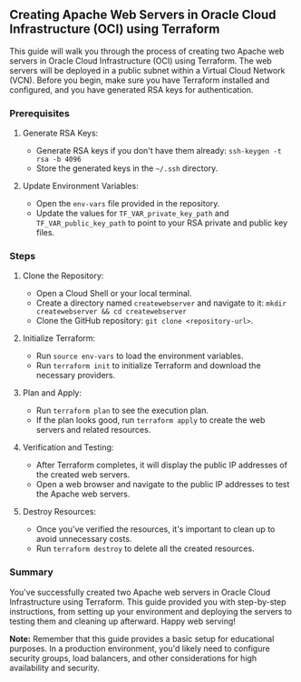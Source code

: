 ## Creating Apache Web Servers in Oracle Cloud Infrastructure (OCI) using Terraform

This guide will walk you through the process of creating two Apache web servers in Oracle Cloud Infrastructure (OCI) using Terraform. The web servers will be deployed in a public subnet within a Virtual Cloud Network (VCN). Before you begin, make sure you have Terraform installed and configured, and you have generated RSA keys for authentication.

### Prerequisites

1. Generate RSA Keys:
   - Generate RSA keys if you don't have them already: `ssh-keygen -t rsa -b 4096`
   - Store the generated keys in the `~/.ssh` directory.

2. Update Environment Variables:
   - Open the `env-vars` file provided in the repository.
   - Update the values for `TF_VAR_private_key_path` and `TF_VAR_public_key_path` to point to your RSA private and public key files.

### Steps

1. Clone the Repository:
   - Open a Cloud Shell or your local terminal.
   - Create a directory named `createwebserver` and navigate to it: `mkdir createwebserver && cd createwebserver`
   - Clone the GitHub repository: `git clone <repository-url>`.

2. Initialize Terraform:
   - Run `source env-vars` to load the environment variables.
   - Run `terraform init` to initialize Terraform and download the necessary providers.

3. Plan and Apply:
   - Run `terraform plan` to see the execution plan.
   - If the plan looks good, run `terraform apply` to create the web servers and related resources.

4. Verification and Testing:
   - After Terraform completes, it will display the public IP addresses of the created web servers.
   - Open a web browser and navigate to the public IP addresses to test the Apache web servers.

5. Destroy Resources:
   - Once you've verified the resources, it's important to clean up to avoid unnecessary costs.
   - Run `terraform destroy` to delete all the created resources.

### Summary

You've successfully created two Apache web servers in Oracle Cloud Infrastructure using Terraform. This guide provided you with step-by-step instructions, from setting up your environment and deploying the servers to testing them and cleaning up afterward. Happy web serving!

**Note:** Remember that this guide provides a basic setup for educational purposes. In a production environment, you'd likely need to configure security groups, load balancers, and other considerations for high availability and security.

